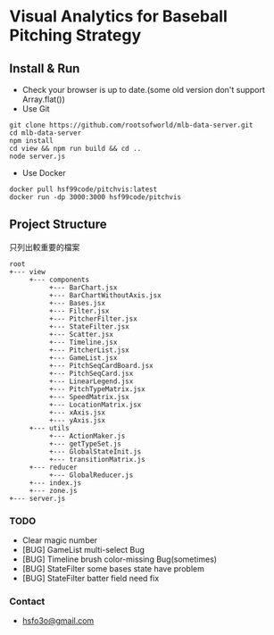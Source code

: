# Visual Analytics for Baseball Pitching Strategy

## Install & Run
* Check your browser is up to date.(some old version don't support Array.flat())
* Use Git
```
git clone https://github.com/rootsofworld/mlb-data-server.git
cd mlb-data-server
npm install
cd view && npm run build && cd ..
node server.js
```
* Use Docker
```
docker pull hsf99code/pitchvis:latest
docker run -dp 3000:3000 hsf99code/pitchvis
```
## Project Structure
只列出較重要的檔案
```
root
+--- view
     +--- components
          +--- BarChart.jsx
          +--- BarChartWithoutAxis.jsx
          +--- Bases.jsx
          +--- Filter.jsx
          +--- PitcherFilter.jsx
          +--- StateFilter.jsx
          +--- Scatter.jsx
          +--- Timeline.jsx
          +--- PitcherList.jsx
          +--- GameList.jsx
          +--- PitchSeqCardBoard.jsx
          +--- PitchSeqCard.jsx
          +--- LinearLegend.jsx
          +--- PitchTypeMatrix.jsx
          +--- SpeedMatrix.jsx
          +--- LocationMatrix.jsx
          +--- xAxis.jsx
          +--- yAxis.jsx
     +--- utils
          +--- ActionMaker.js
          +--- getTypeSet.js
          +--- GlobalStateInit.js
          +--- transitionMatrix.js
     +--- reducer
          +--- GlobalReducer.js
     +--- index.js
     +--- zone.js
+--- server.js

```

### TODO
* Clear magic number
* [BUG] GameList multi-select Bug
* [BUG] Timeline brush color-missing Bug(sometimes)
* [BUG] StateFilter some bases state have problem
* [BUG] StateFilter batter field need fix
### Contact

* hsfo3o@gmail.com
